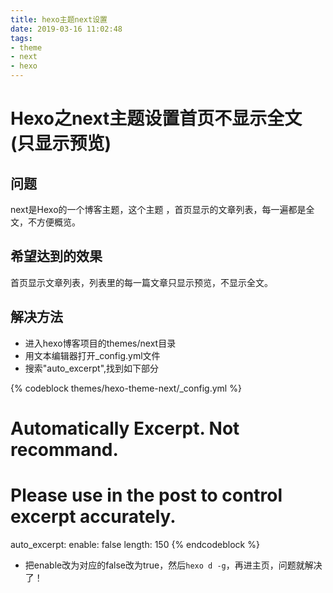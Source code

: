 ```yaml
---
title: hexo主题next设置
date: 2019-03-16 11:02:48
tags:
- theme
- next
- hexo
---
```

# Hexo之next主题设置首页不显示全文(只显示预览)
## 问题
next是Hexo的一个博客主题，这个主题 ，首页显示的文章列表，每一遍都是全文，不方便概览。
## 希望达到的效果
首页显示文章列表，列表里的每一篇文章只显示预览，不显示全文。
## 解决方法
- 进入hexo博客项目的themes/next目录
- 用文本编辑器打开_config.yml文件
- 搜索"auto_excerpt",找到如下部分

{% codeblock themes/hexo-theme-next/_config.yml %}
# Automatically Excerpt. Not recommand.
# Please use <!-- more --> in the post to control excerpt accurately.
auto_excerpt:
  enable: false
  length: 150
{% endcodeblock %}
- 把enable改为对应的false改为true，然后`hexo d -g`，再进主页，问题就解决了！